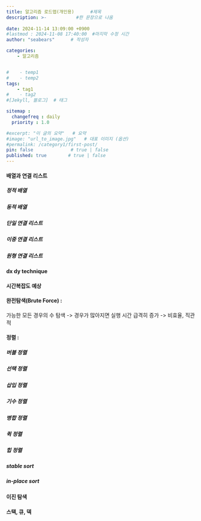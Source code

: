 ```yaml
---
title: 알고리즘 로드맵(개인용)      #제목
description: >-           #한 문장으로 나옴
  
date: 2024-11-14 13:09:00 +0900
#lastmod : 2024-11-08 17:40:00  #마지막 수정 시간
author: "seabears"      # 작성자

categories: 
    - 알고리즘


#    - temp1
#    - temp2
tags: 
    - tag1
#    - tag2
#[Jekyll, 블로그]  # 태그

sitemap :
  changefreq : daily
  priority : 1.0

#excerpt: "이 글의 요약"   # 요약
#image: "url_to_image.jpg"   # 대표 이미지 (옵션)
#permalink: /category1/first-post/
pin: false              # true | false
published: true        # true | false
---
```


#### 배열과 연결 리스트  
##### 정적 배열  
##### 동적 배열  
##### 단일 연결 리스트  
##### 이중 연결 리스트  
##### 원형 연결 리스트  
#### dx dy technique  

#### 시간복잡도 예상  
#### 완전탐색(Brute Force) :   
  가능한 모든 경우의 수 탐색 -> 경우가 많아지면 실행 시간 급격히 증가 -> 비효율, 직관적
#### 정렬 :  
##### 버블 정렬  
##### 선택 정렬  
##### 삽입 정렬  
##### 기수 정렬  
##### 병합 정렬  
##### 퀵 정렬  
##### 힙 정렬  
##### stable sort  
##### in-place sort  
#### 이진 탐색  
#### 스택, 큐, 덱  


<!--
This is post_template
# 큰 제목
## 중간 제목
### 작은 제목
#### 더 작은 제목
##### 더더 작은 제목
-->
